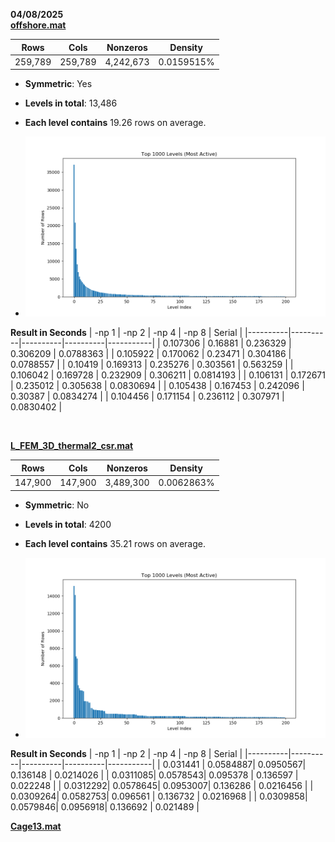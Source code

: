 **04/08/2025**  
**[offshore.mat](https://sparse.tamu.edu/Um/offshore)** 

| Rows    | Cols    | Nonzeros  | Density      |
|---------|---------|-----------|--------------|
| 259,789 | 259,789 | 4,242,673 | 0.0159515%   |
- **Symmetric**:	Yes 
- **Levels in total**: 13,486  
- **Each level contains** 19.26 rows on average.

- ![Offshore Matrix Visualization](./images/offshore_L_csr200.png)

**Result in Seconds**
| -np 1    | -np 2    | -np 4    | -np 8    | Serial    |
|----------|----------|----------|----------|-----------|
| 0.107306 | 0.16881  | 0.236329 | 0.306209 | 0.0788363 |
| 0.105922 | 0.170062 | 0.23471  | 0.304186 | 0.0788557 |
| 0.10419  | 0.169313 | 0.235276 | 0.303561 | 0.563259  |
| 0.106042 | 0.169728 | 0.232909 | 0.306211 | 0.0814193 |
| 0.106131 | 0.172671 | 0.235012 | 0.305638 | 0.0830694 |
| 0.105438 | 0.167453 | 0.242096 | 0.30387  | 0.0834274 |
| 0.104456 | 0.171154 | 0.236112 | 0.307971 | 0.0830402 |


<br>

**[L_FEM_3D_thermal2_csr.mat](https://sparse.tamu.edu/Botonakis/FEM_3D_thermal2)** 

| Rows    | Cols    | Nonzeros  | Density      |
|---------|---------|-----------|--------------|
| 147,900 | 147,900 | 3,489,300 | 0.0062863%   |
- **Symmetric**:	No 
- **Levels in total**:  4200 
- **Each level contains** 35.21 rows on average.

- ![L_FEM_3D_thermal2 Matrix Visualization](./images/L_FEM_3D_thermal2_csr.png)



**Result in Seconds**
| -np 1    | -np 2    | -np 4    | -np 8    | Serial    |
|----------|----------|----------|----------|-----------|
| 0.031441 | 0.0584887| 0.0950567| 0.136148 | 0.0214026 |
| 0.0311085| 0.0578543| 0.095378 | 0.136597 | 0.022248  |
| 0.0312292| 0.0578645| 0.0953007| 0.136286 | 0.0216456 |
| 0.0309264| 0.0582753| 0.096561 | 0.136732 | 0.0216968 |
| 0.0309858| 0.0579846| 0.0956918| 0.136692 | 0.021489  |


**[Cage13.mat](https://sparse.tamu.edu/vanHeukelum/cage13)**
